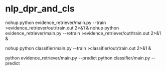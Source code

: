 # nlp_dpr_and_cls

nohup python evidence_retriever/main.py --train >evidence_retriever/out/train.out 2>&1 &
nohup python evidence_retriever/main.py --retrain >evidence_retriever/out/train.out 2>&1 &

nohup python classifier/main.py --train >classifier/out/train.out 2>&1 &

python evidence_retriever/main.py --predict
python classifier/main.py --predict
